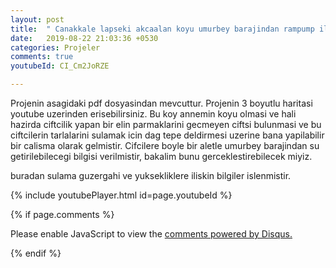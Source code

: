 ```yaml
---
layout: post
title:  " Canakkale lapseki akcaalan koyu umurbey barajindan rampump ile sulama projesi "
date:   2019-08-22 21:03:36 +0530
categories: Projeler
comments: true
youtubeId: CI_Cm2JoRZE

---
```


Projenin asagidaki pdf dosyasindan mevcuttur. Projenin 3 boyutlu haritasi youtube uzerinden erisebilirsiniz. Bu koy annemin
koyu olmasi ve hali hazirda ciftcilik yapan bir elin parmaklarini gecmeyen ciftsi bulunmasi ve bu ciftcilerin tarlalarini
sulamak icin dag tepe deldirmesi uzerine  bana yapilabilir bir calisma olarak gelmistir. Cifcilere boyle bir aletle umurbey barajindan su getirilebilecegi bilgisi verilmistir, bakalim bunu gerceklestirebilecek miyiz.

buradan sulama guzergahi ve yuksekliklere iliskin bilgiler islenmistir.
<object data="{{ /blob/master/assets/akcaalansulamaprojesi.pdf }}" width="1000" height="1000" type='application/pdf'/>


{% include youtubePlayer.html id=page.youtubeId %}




{% if page.comments %}

<div id="disqus_thread"></div>
<script>

/**
*  RECOMMENDED CONFIGURATION VARIABLES: EDIT AND UNCOMMENT THE SECTION BELOW TO INSERT DYNAMIC VALUES FROM YOUR PLATFORM OR CMS.
*  LEARN WHY DEFINING THESE VARIABLES IS IMPORTANT: https://disqus.com/admin/universalcode/#configuration-variables*/
/*
var disqus_config = function () {
this.page.url = PAGE_URL;  // Replace PAGE_URL with your page's canonical URL variable
this.page.identifier = PAGE_IDENTIFIER; // Replace PAGE_IDENTIFIER with your page's unique identifier variable
};
*/
(function() { // DON'T EDIT BELOW THIS LINE
var d = document, s = d.createElement('script');
s.src = 'https://https-iamselcuk-github-io.disqus.com/embed.js';
s.setAttribute('data-timestamp', +new Date());
(d.head || d.body).appendChild(s);
})();
</script>
<noscript>Please enable JavaScript to view the <a href="https://disqus.com/?ref_noscript">comments powered by Disqus.</a></noscript>


{% endif %}
